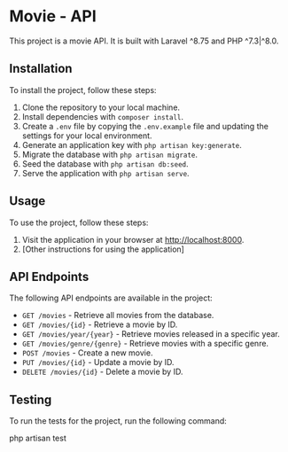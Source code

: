 # Movie - API

This project is a movie API. It is built with Laravel ^8.75 and PHP ^7.3|^8.0.

## Installation
To install the project, follow these steps:

1. Clone the repository to your local machine.
2. Install dependencies with `composer install`.
3. Create a `.env` file by copying the `.env.example` file and updating the settings for your local environment.
4. Generate an application key with `php artisan key:generate`.
5. Migrate the database with `php artisan migrate`.
6. Seed the database with `php artisan db:seed`.
7. Serve the application with `php artisan serve`.

## Usage
To use the project, follow these steps:

1. Visit the application in your browser at [http://localhost:8000](http://localhost:8000).
2. [Other instructions for using the application]

## API Endpoints
The following API endpoints are available in the project:

- `GET /movies` - Retrieve all movies from the database.
- `GET /movies/{id}` - Retrieve a movie by ID.
- `GET /movies/year/{year}` - Retrieve movies released in a specific year.
- `GET /movies/genre/{genre}` - Retrieve movies with a specific genre.
- `POST /movies` - Create a new movie.
- `PUT /movies/{id}` - Update a movie by ID.
- `DELETE /movies/{id}` - Delete a movie by ID.

## Testing

To run the tests for the project, run the following command:

php artisan test


